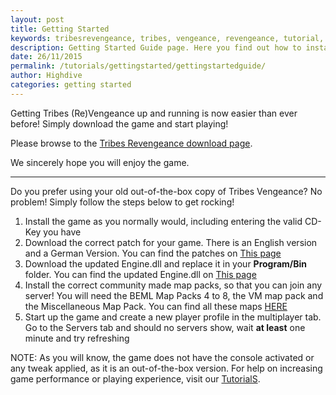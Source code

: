 ```yaml
---
layout: post
title: Getting Started
keywords: tribesrevengeance, tribes, vengeance, revengeance, tutorial, guide, getting, started, troubleshoot, download, install, installation, problem, fix, issue, solve, resolution, launcher, browser
description: Getting Started Guide page. Here you find out how to install T:V and get going!
date: 26/11/2015
permalink: /tutorials/gettingstarted/gettingstartedguide/
author: Highdive
categories: getting started
---
```


Getting Tribes (Re)Vengeance up and running is now easier than ever before! Simply download the game and start playing!

  

Please browse to the [Tribes Revengeance download page](/downloads/revengeance).

We sincerely hope you will enjoy the game.

<!-- For support please visit our [forum](forum.tribesrevengeance.com/index). -->

  
  
  

* * *

Do you prefer using your old out-of-the-box copy of Tribes Vengeance? No problem! Simply follow the steps below to get rocking!

1. Install the game as you normally would, including entering the valid CD-Key you have
2. Download the correct patch for your game. There is an English version and a German Version. You can find the patches on [This page](/downloads/miscellaneous)
3. Download the updated Engine.dll and replace it in your **Program/Bin** folder. You can find the updated Engine.dll on [This page](/downloads/revengeance)
4. Install the correct community made map packs, so that you can join any server! You will need the BEML Map Packs 4 to 8, the VM map pack and the Miscellaneous Map Pack. You can find all these maps [HERE](/downloads/maps)
5. Start up the game and create a new player profile in the multiplayer tab. Go to the Servers tab and should no servers show, wait **at least** one minute and try refreshing

NOTE: As you will know, the game does not have the console activated or any tweak applied, as it is an out-of-the-box version. For help on increasing game performance or playing experience, visit our [TutorialS](/tutorials).
